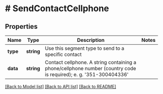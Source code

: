 # # SendContactCellphone

## Properties

Name | Type | Description | Notes
------------ | ------------- | ------------- | -------------
**type** | **string** | Use this segment type to send to a specific contact |
**data** | **string** | Contact cellphone.  A string containing a phone/cellphone number (country code is required);                         e. g. &#39;351-300404336&#39; |

[[Back to Model list]](../../README.md#models) [[Back to API list]](../../README.md#endpoints) [[Back to README]](../../README.md)
